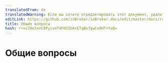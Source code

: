 ```yaml
---
translatedFrom: de
translatedWarning: Если вы хотите отредактировать этот документ, удалите поле «translationFrom», в противном случае этот документ будет снова автоматически переведен
editLink: https://github.com/ioBroker/ioBroker.docs/edit/master/docs/ru/faq/_040_contibution/README.md
title: Общие вопросы
hash: r+xs78o3xnC8PyivmT4FH3IUArETqBefgwCe8HT+YaQ=
---
```

# Общие вопросы
